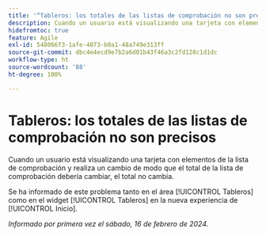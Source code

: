 ```yaml
---
title: '“Tableros: los totales de las listas de comprobación no son precisos”'
description: Cuando un usuario está visualizando una tarjeta con elementos de la lista de comprobación y realiza un cambio de modo que el total de la lista de comprobación debería cambiar, el total no cambia.
hidefromtoc: true
feature: Agile
exl-id: 548066f3-1afe-4073-b0a1-48a749e313ff
source-git-commit: dbc4e4ecd9e7b2a6d01b43f46a3c2fd128c1d1dc
workflow-type: ht
source-wordcount: '88'
ht-degree: 100%

---
```


# Tableros: los totales de las listas de comprobación no son precisos

<!--

>[!NOTE]
>
>This issue was fixed on April 11, 2024.

-->

Cuando un usuario está visualizando una tarjeta con elementos de la lista de comprobación y realiza un cambio de modo que el total de la lista de comprobación debería cambiar, el total no cambia.

Se ha informado de este problema tanto en el área [!UICONTROL Tableros] como en el widget [!UICONTROL Tableros] en la nueva experiencia de [!UICONTROL Inicio].

_Informado por primera vez el sábado, 16 de febrero de 2024._
